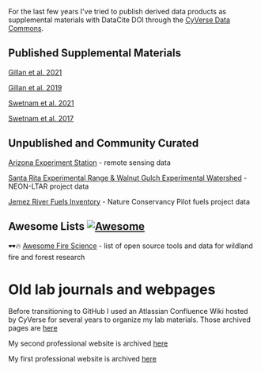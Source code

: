 For the last few years I've tried to publish derived data products as supplemental materials with DataCite DOI through the [CyVerse Data Commons](https://datacommons.cyverse.org).

## Published Supplemental Materials

[Gillan et al. 2021](https://datacommons.cyverse.org/browse/iplant/home/shared/commons_repo/curated/Gillan_Ecosphere_2021)

[Gillan et al. 2019](https://datacommons.cyverse.org/browse/iplant/home/shared/commons_repo/curated/Gillan_et_al_RAMA_2019)

[Swetnam et al. 2021](https://tyson-swetnam.github.io/emsi/)

[Swetnam et al. 2017](https://esajournals.onlinelibrary.wiley.com/action/downloadSupplement?doi=10.1002%2Fecs2.1797&file=ecs21797-sup-0003-AppendixS3.pdf)

## Unpublished and Community Curated

[Arizona Experiment Station](https://datacommons.cyverse.org/browse/iplant/home/shared/aes) - remote sensing data  

[Santa Rita Experimental Range & Walnut Gulch Experimental Watershed](https://datacommons.cyverse.org/browse/iplant/home/shared/srer-wgew) - NEON-LTAR project data

[Jemez River Fuels Inventory](https://promethean-gift.github.io/resources) - Nature Conservancy Pilot fuels project data

## Awesome Lists [![Awesome](https://cdn.rawgit.com/sindresorhus/awesome/d7305f38d29fed78fa85652e3a63e154dd8e8829/media/badge.svg)](https://github.com/sindresorhus/awesome)

🕶️🔥 [Awesome Fire Science](https://github.com/tyson-swetnam/awesome-fire-science) - list of open source tools and data for wildland fire and forest research

# Old lab journals and webpages

Before transitioning to GitHub I used an Atlassian Confluence Wiki hosted by CyVerse for several years to organize my lab materials. Those archived pages are [here](https://cyverse.atlassian.net/wiki/spaces/~tyson_swetnam/overview)

My second professional website is archived [here](https://tyson-swetnam.github.io/old_website)

My first professional website is archived [here](https://sites.google.com/a/email.arizona.edu/tyson-swetnam/)
